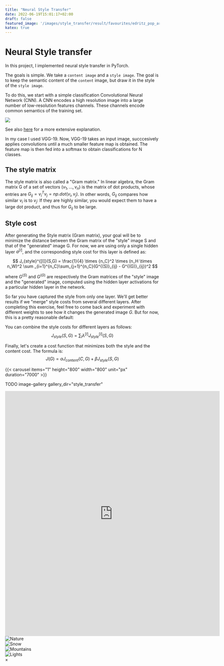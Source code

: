 ```yaml
---
title: "Neural Style Transfer"
date: 2022-06-19T15:01:17+02:00
draft: false
featured_image: '/images/style_transfer/result/favourites/edritz_pop_art.jpg'
katex: true
---
```

<script type="text/javascript"
  src="https://cdn.mathjax.org/mathjax/latest/MathJax.js?config=TeX-AMS-MML_HTMLorMML">
</script>


# Neural Style transfer

In this project, I implemented neural style transfer in PyTorch.

The goals is simple. We take a `content image` and a `style image`. The goal is to keep the semantic content of the `content` image, but draw it in the style of the `style image`.

To do this, we start with a simple classification Convolutional Neural Network (CNN). A CNN  encodes a high resolution image into a large number of low-resolution features channels. These channels encode common semantics of the training set.

![](/images/cnn.png)

See also [here](TODO) for a more extensive explanation.

In my case I used VGG-19. Now, VGG-19 takes an input image, succcesively applies convolutions until a much smaller feature map is obtained. The feature map is then fed into a softmax to obtain classifications for N classes.



## The style matrix
The style matrix is also called a "Gram matrix." In linear algebra, the Gram matrix G of a set of vectors $(v_{1},\dots ,v_{n})$ is the matrix of dot products, whose entries are ${\displaystyle G_{ij} = v_{i}^T v_{j} = np.dot(v_{i}, v_{j})  }$. In other words, $G_{ij}$ compares how similar $v_i$ is to $v_j$: If they are highly similar, you would expect them to have a large dot product, and thus for $G_{ij}$ to be large. 



## Style cost
After generating the Style matrix (Gram matrix), your goal will be to minimize the distance between the Gram matrix of the "style" image S and that of the "generated" image G. For now, we are using only a single hidden layer $a^{[l]}$, and the corresponding style cost for this layer is defined as: 


$$ J_{style}^{[l]}(S,G) = \frac{1}{4} \times {n_C}^2 \times (n_H \times n_W)^2 \sum _{i=1}^{n_C}\sum_{j=1}^{n_C}(G^{(S)}_{ij} - G^{(G)}_{ij})^2 $$

where $G^{(S)}$ and $G^{(G)}$ are respectively the Gram matrices of the "style" image and the "generated" image, computed using the hidden layer activations for a particular hidden layer in the network.  


So far you have captured the style from only one layer. We'll get better results if we "merge" style costs from several different layers. After completing this exercise, feel free to come back and experiment with different weights to see how it changes the generated image $G$. But for now, this is a pretty reasonable default: 

You can combine the style costs for different layers as follows:
$$J_{style}(S,G) = \sum_{l} \lambda^{[l]} J^{[l]}_{style}(S,G)$$


Finally, let's create a cost function that minimizes both the style and the content cost. The formula is: 
$$J(G) = \alpha J_{content}(C,G) + \beta J_{style}(S,G)$$

{{< carousel items="1" height="800" width="800" unit="px" duration="7000" >}}

TODO image-gallery gallery_dir="style_transfer" 



<iframe src="https://albumizr.com/a/4ZyS" scrolling="no" frameborder="0" allowfullscreen width="700" height="800"></iframe>


<div class="row">
  <div class="column">
    <img src="/images/style_transfer/result/favourites/edritz_mona_lisa.jpg" alt="Nature" onclick="myFunction(this);">
  </div>
  <div class="column">
    <img src="/images/style_transfer/result/favourites/edritz_mona_lisa.jpg" alt="Snow" onclick="myFunction(this);">
  </div>
  <div class="column">
    <img src="/images/style_transfer/result/favourites/edritz_mona_lisa.jpg" alt="Mountains" onclick="myFunction(this);">
  </div>
  <div class="column">
    <img src="/images/style_transfer/result/favourites/edritz_mona_lisa.jpg" alt="Lights" onclick="myFunction(this);">
  </div>
</div>

<!-- The expanding image container -->
<div class="container">
  <!-- Close the image -->
  <span onclick="this.parentElement.style.display='none'" class="closebtn">&times;</span>

  <!-- Expanded image -->
  <img id="expandedImg" style="width:100%">

  <!-- Image text -->
  <div id="imgtext"></div>
</div>